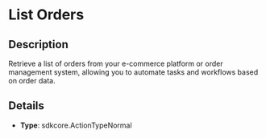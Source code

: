 
# List Orders

## Description

Retrieve a list of orders from your e-commerce platform or order management system, allowing you to automate tasks and workflows based on order data.

## Details

- **Type**: sdkcore.ActionTypeNormal
